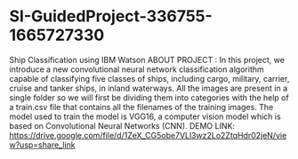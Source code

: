 # SI-GuidedProject-336755-1665727330
Ship Classification using IBM Watson
ABOUT PROJECT :        In this project, we introduce a new convolutional neural network classification algorithm capable of classifying five classes of ships, including cargo, military, carrier, cruise and tanker ships, in inland waterways. All the images are present in a single folder so we will first be dividing them into categories with the help of a train.csv file that contains all the filenames of the training images. The model used to train the model is VGG16, a computer vision model which is based on Convolutional Neural Networks (CNN).
DEMO LINK: https://drive.google.com/file/d/1ZeX_CG5obe7VLl3wz2Lo2ZtqHdr02jeN/view?usp=share_link

